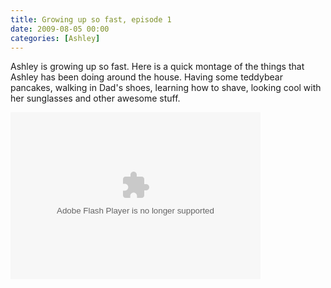 ```yaml
---
title: Growing up so fast, episode 1
date: 2009-08-05 00:00
categories: [Ashley]
---
```

<p> Ashley is growing up so fast. Here is a quick montage of the things that Ashley has been doing around the house. Having some teddybear pancakes, walking in Dad's shoes, learning how to shave, looking cool with her sunglasses and other awesome stuff.</p>
<p> <embed width="400" height="267" pluginspage="http://www.macromedia.com/go/getflashplayer" flashvars="host=picasaweb.google.com&amp;hl=en_US&amp;feat=flashalbum&amp;RGB=0x000000&amp;feed=http%3A%2F%2Fpicasaweb.google.com%2Fdata%2Ffeed%2Fapi%2Fuser%2Fwyseguys%2Falbumid%2F5366698600356781617%3Falt%3Drss%26kind%3Dphoto%26authkey%3DGv1sRgCLefi8jc4oG_ZA%26hl%3Den_US" src="http://picasaweb.google.com/s/c/bin/slideshow.swf" type="application/x-shockwave-flash" /> </p>
